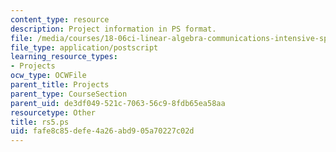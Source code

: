 ```yaml
---
content_type: resource
description: Project information in PS format.
file: /media/courses/18-06ci-linear-algebra-communications-intensive-spring-2004/fafe8c85defe4a26abd905a70227c02d_rs5.ps
file_type: application/postscript
learning_resource_types:
- Projects
ocw_type: OCWFile
parent_title: Projects
parent_type: CourseSection
parent_uid: de3df049-521c-7063-56c9-8fdb65ea58aa
resourcetype: Other
title: rs5.ps
uid: fafe8c85-defe-4a26-abd9-05a70227c02d
---
```

